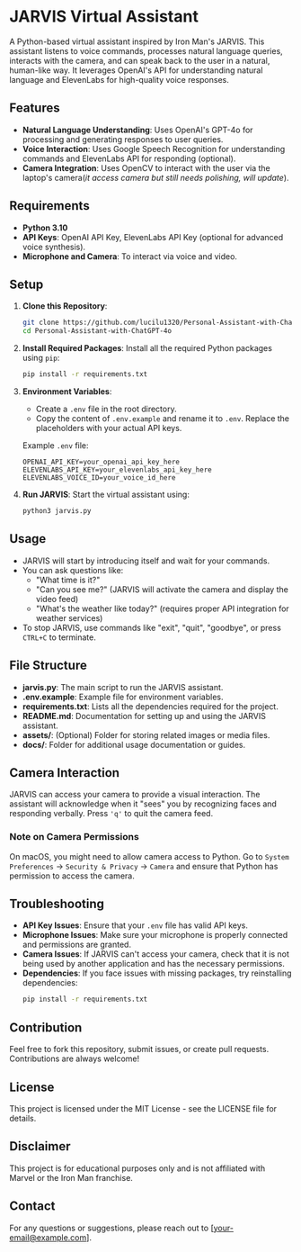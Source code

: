 # JARVIS Virtual Assistant

A Python-based virtual assistant inspired by Iron Man's JARVIS. This assistant listens to voice commands, processes natural language queries, interacts with the camera, and can speak back to the user in a natural, human-like way. It leverages OpenAI's API for understanding natural language and ElevenLabs for high-quality voice responses.

## Features
- **Natural Language Understanding**: Uses OpenAI's GPT-4o for processing and generating responses to user queries.
- **Voice Interaction**: Uses Google Speech Recognition for understanding commands and ElevenLabs API for responding (optional).
- **Camera Integration**: Uses OpenCV to interact with the user via the laptop's camera(*it access camera but still needs polishing, will update*).

## Requirements
- **Python 3.10**
- **API Keys**: OpenAI API Key, ElevenLabs API Key (optional for advanced voice synthesis).
- **Microphone and Camera**: To interact via voice and video.

## Setup

1. **Clone this Repository**:
   ```sh
   git clone https://github.com/lucilu1320/Personal-Assistant-with-ChatGPT-4o
   cd Personal-Assistant-with-ChatGPT-4o
   ```

2. **Install Required Packages**:
   Install all the required Python packages using `pip`:
   ```sh
   pip install -r requirements.txt
   ```

3. **Environment Variables**:
   - Create a `.env` file in the root directory.
   - Copy the content of `.env.example` and rename it to `.env`. Replace the placeholders with your actual API keys.

   Example `.env` file:
   ```dotenv
   OPENAI_API_KEY=your_openai_api_key_here
   ELEVENLABS_API_KEY=your_elevenlabs_api_key_here
   ELEVENLABS_VOICE_ID=your_voice_id_here
   ```

4. **Run JARVIS**:
   Start the virtual assistant using:
   ```sh
   python3 jarvis.py
   ```

## Usage
- JARVIS will start by introducing itself and wait for your commands.
- You can ask questions like:
  - "What time is it?"
  - "Can you see me?" (JARVIS will activate the camera and display the video feed)
  - "What's the weather like today?" (requires proper API integration for weather services)
- To stop JARVIS, use commands like "exit", "quit", "goodbye", or press `CTRL+C` to terminate.

## File Structure
- **jarvis.py**: The main script to run the JARVIS assistant.
- **.env.example**: Example file for environment variables.
- **requirements.txt**: Lists all the dependencies required for the project.
- **README.md**: Documentation for setting up and using the JARVIS assistant.
- **assets/**: (Optional) Folder for storing related images or media files.
- **docs/**: Folder for additional usage documentation or guides.

## Camera Interaction
JARVIS can access your camera to provide a visual interaction. The assistant will acknowledge when it "sees" you by recognizing faces and responding verbally. Press `'q'` to quit the camera feed.

### Note on Camera Permissions
On macOS, you might need to allow camera access to Python. Go to `System Preferences` -> `Security & Privacy` -> `Camera` and ensure that Python has permission to access the camera.

## Troubleshooting
- **API Key Issues**: Ensure that your `.env` file has valid API keys.
- **Microphone Issues**: Make sure your microphone is properly connected and permissions are granted.
- **Camera Issues**: If JARVIS can't access your camera, check that it is not being used by another application and has the necessary permissions.
- **Dependencies**: If you face issues with missing packages, try reinstalling dependencies:
  ```sh
  pip install -r requirements.txt
  ```

## Contribution
Feel free to fork this repository, submit issues, or create pull requests. Contributions are always welcome!

## License
This project is licensed under the MIT License - see the LICENSE file for details.

## Disclaimer
This project is for educational purposes only and is not affiliated with Marvel or the Iron Man franchise.

## Contact
For any questions or suggestions, please reach out to [your-email@example.com].

